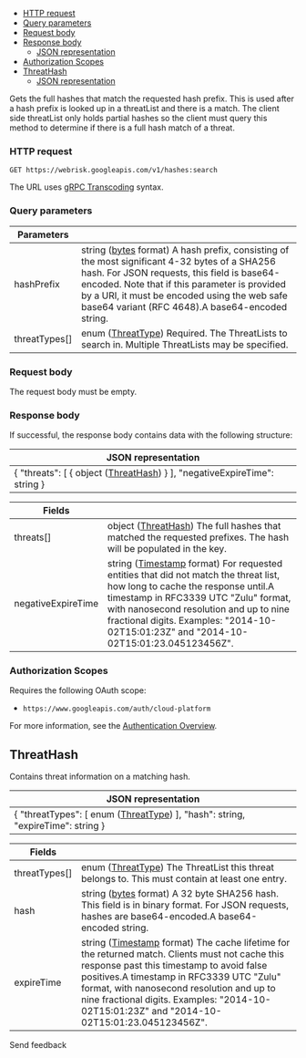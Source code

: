 - [HTTP request](undefined/#body.HTTP%5FTEMPLATE)
- [Query parameters](undefined/#body.QUERY%5FPARAMETERS)
- [Request body](undefined/#body.request%5Fbody)
- [Response body](undefined/#body.response%5Fbody)
  - [JSON representation](undefined/#body.SearchHashesResponse.SCHEMA%5FREPRESENTATION)
- [Authorization Scopes](undefined/#body.aspect)
- [ThreatHash](undefined/#ThreatHash)
  - [JSON representation](undefined/#ThreatHash.SCHEMA%5FREPRESENTATION)

Gets the full hashes that match the requested hash prefix. This is used after a hash prefix is looked up in a threatList and there is a match. The client side threatList only holds partial hashes so the client must query this method to determine if there is a full hash match of a threat.

### HTTP request

`GET https://webrisk.googleapis.com/v1/hashes:search`

The URL uses [gRPC Transcoding](https://google.aip.dev/127) syntax.

### Query parameters

| Parameters      |                                                                                                                                                                                                                                                                                                                                                            |
| --------------- | ---------------------------------------------------------------------------------------------------------------------------------------------------------------------------------------------------------------------------------------------------------------------------------------------------------------------------------------------------------- |
| hashPrefix      | string ([bytes](https://developers.google.com/discovery/v1/type-format) format) A hash prefix, consisting of the most significant 4-32 bytes of a SHA256 hash. For JSON requests, this field is base64-encoded. Note that if this parameter is provided by a URI, it must be encoded using the web safe base64 variant (RFC 4648).A base64-encoded string. |
| threatTypes\[\] | enum ([ThreatType](https://cloud.google.com/web-risk/docs/reference/rest/v1/ThreatType)) Required. The ThreatLists to search in. Multiple ThreatLists may be specified.                                                                                                                                                                                    |

### Request body

The request body must be empty.

### Response body

If successful, the response body contains data with the following structure:

| JSON representation                                                                                                                                             |
| --------------------------------------------------------------------------------------------------------------------------------------------------------------- |
| { "threats": \[ { object ([ThreatHash](https://cloud.google.com/web-risk/docs/reference/rest/v1/hashes/search#ThreatHash)) } \], "negativeExpireTime": string } |

| Fields             |                                                                                                                                                                                                                                                                                                                                                                                                                    |
| ------------------ | ------------------------------------------------------------------------------------------------------------------------------------------------------------------------------------------------------------------------------------------------------------------------------------------------------------------------------------------------------------------------------------------------------------------ |
| threats\[\]        | object ([ThreatHash](https://cloud.google.com/web-risk/docs/reference/rest/v1/hashes/search#ThreatHash)) The full hashes that matched the requested prefixes. The hash will be populated in the key.                                                                                                                                                                                                               |
| negativeExpireTime | string ([Timestamp](https://developers.google.com/protocol-buffers/docs/reference/google.protobuf#google.protobuf.Timestamp) format) For requested entities that did not match the threat list, how long to cache the response until.A timestamp in RFC3339 UTC "Zulu" format, with nanosecond resolution and up to nine fractional digits. Examples: "2014-10-02T15:01:23Z" and "2014-10-02T15:01:23.045123456Z". |

### Authorization Scopes

Requires the following OAuth scope:

- `https://www.googleapis.com/auth/cloud-platform`

For more information, see the [Authentication Overview](https://cloud.google.com/docs/authentication/).

## ThreatHash

Contains threat information on a matching hash.

| JSON representation                                                                                                                                     |
| ------------------------------------------------------------------------------------------------------------------------------------------------------- |
| { "threatTypes": \[ enum ([ThreatType](https://cloud.google.com/web-risk/docs/reference/rest/v1/ThreatType)) \], "hash": string, "expireTime": string } |

| Fields          |                                                                                                                                                                                                                                                                                                                                                                                                                                                 |
| --------------- | ----------------------------------------------------------------------------------------------------------------------------------------------------------------------------------------------------------------------------------------------------------------------------------------------------------------------------------------------------------------------------------------------------------------------------------------------- |
| threatTypes\[\] | enum ([ThreatType](https://cloud.google.com/web-risk/docs/reference/rest/v1/ThreatType)) The ThreatList this threat belongs to. This must contain at least one entry.                                                                                                                                                                                                                                                                           |
| hash            | string ([bytes](https://developers.google.com/discovery/v1/type-format) format) A 32 byte SHA256 hash. This field is in binary format. For JSON requests, hashes are base64-encoded.A base64-encoded string.                                                                                                                                                                                                                                    |
| expireTime      | string ([Timestamp](https://developers.google.com/protocol-buffers/docs/reference/google.protobuf#google.protobuf.Timestamp) format) The cache lifetime for the returned match. Clients must not cache this response past this timestamp to avoid false positives.A timestamp in RFC3339 UTC "Zulu" format, with nanosecond resolution and up to nine fractional digits. Examples: "2014-10-02T15:01:23Z" and "2014-10-02T15:01:23.045123456Z". |

Send feedback
